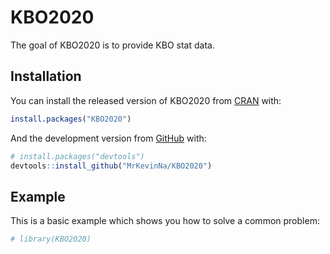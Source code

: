 
<!-- README.md is generated from README.Rmd. Please edit that file -->

# KBO2020

<!-- badges: start -->

<!-- badges: end -->

The goal of KBO2020 is to provide KBO stat data.

## Installation

You can install the released version of KBO2020 from
[CRAN](https://CRAN.R-project.org) with:

``` r
install.packages("KBO2020")
```

And the development version from [GitHub](https://github.com/) with:

``` r
# install.packages("devtools")
devtools::install_github("MrKevinNa/KBO2020")
```

## Example

This is a basic example which shows you how to solve a common problem:

``` r
# library(KBO2020)
```
